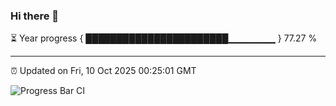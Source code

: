 ### Hi there 👋

⏳ Year progress { ███████████████████████▁▁▁▁▁▁▁ } 77.27 %

---

⏰ Updated on Fri, 10 Oct 2025 00:25:01 GMT

![Progress Bar CI](https://github.com/liununu/liununu/workflows/Progress%20Bar%20CI/badge.svg)
